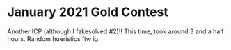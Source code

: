 # January 2021 Gold Contest
Another ICP (although I fakesolved #2)!! This time, took around 3 and a half hours. Random hueristics ftw ig
